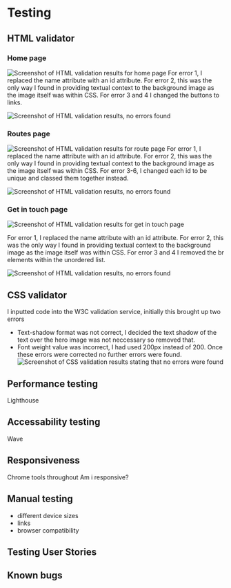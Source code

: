 # Testing

## HTML validator
### Home page
![Screenshot of HTML validation results for home page]()
For error 1, I replaced the name attribute with an id attribute.
For error 2, this was the only way I found in providing textual context to the background image as the image itself was within CSS.
For error 3 and 4 I changed the buttons to links.

![Screenshot of HTML validation results, no errors found]()


### Routes page
![Screenshot of HTML validation results for route page]()
For error 1, I replaced the name attribute with an id attribute.
For error 2, this was the only way I found in providing textual context to the background image as the image itself was within CSS.
For error 3-6, I changed each id to be unique and classed them together instead.

![Screenshot of HTML validation results, no errors found]()


### Get in touch page
![Screenshot of HTML validation results for get in touch page]()

For error 1, I replaced the name attribute with an id attribute.
For error 2, this was the only way I found in providing textual context to the background image as the image itself was within CSS.
For error 3 and 4 I removed the br elements within the unordered list.

![Screenshot of HTML validation results, no errors found]()


## CSS validator
I inputted code into the W3C validation service, initially this brought up two errors
- Text-shadow format was not correct, I decided the text shadow of the text over the hero image was not neccessary so removed that.
- Font weight value was incorrect, I had used 200px instead of 200.
Once these errors were corrected no further errors were found.
![Screenshot of CSS validation results stating that no errors were found]()


## Performance testing
Lighthouse

## Accessability testing
Wave

## Responsiveness
Chrome tools throughout
Am i responsive?


## Manual testing
- different device sizes
- links
- browser compatibility

## Testing User Stories

## Known bugs
